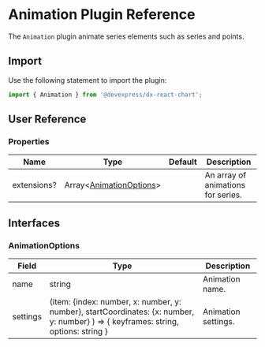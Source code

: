 # Animation Plugin Reference

The `Animation` plugin animate series elements such as series and points.

## Import

Use the following statement to import the plugin:

```js
import { Animation } from '@devexpress/dx-react-chart';
```

## User Reference

### Properties

Name | Type | Default | Description
-----|------|---------|------------
extensions? | Array&lt;[AnimationOptions](#animationoptions)&gt; | | An array of animations for series.

## Interfaces

### AnimationOptions

Field | Type | Description
------|------|------------
name | string | Animation name.
settings | (item: {index: number, x: number, y: number}, startCoordinates: {x: number, y: number} ) => { keyframes: string, options: string } | Animation settings.
